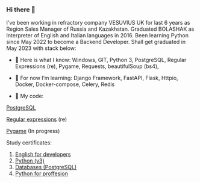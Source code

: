 ### Hi there 👋

I've been working in refractory company VESUVIUS UK for last 6 years as Region Sales Manager of Russia and Kazakhstan.
Graduated BOLASHAK as Interpreter of English and Italian languages in 2016.
Been learning Python since May 2022 to become a Backend Developer. Shall get graduated in May 2023 with stack below:

- 🔭 Here is what I know:
Windows, GIT, Python 3, PostgreSQL, Regular Expressions (re), Pygame, Requests, beautifulSoup (bs4),

- 🌱 For now I’m learning:
Django Framework, FastAPI, Flask, Httpio, Docker, Docker-compose, Celery, Redis



- 💬 My code:

[PostgreSQL](https://github.com/JohnnyLao/3-Databases)

[Regular expressions](https://github.com/JohnnyLao/4-Pro_Python/tree/main/HW2) (re) 

[Pygame](https://github.com/JohnnyLao/Project_Pygame_1) (In progress)

Study certificates:
1) [English for developers](https://github.com/JohnnyLao/Certificates/blob/main/English.pdf)
2) [Python (v3)](https://github.com/JohnnyLao/Certificates/blob/main/Python_3.pdf)
3) [Databases (PostgreSQL)](https://github.com/JohnnyLao/Certificates/blob/main/Databases.pdf)
4) [Python for proffesion](https://github.com/JohnnyLao/Cerfiticates/blob/main/4_Pro_Python.pdf)
